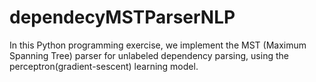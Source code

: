 # dependecyMSTParserNLP

In this Python programming exercise, we implement the MST (Maximum Spanning Tree) parser
for unlabeled dependency parsing, using the perceptron(gradient-sescent) learning model.
